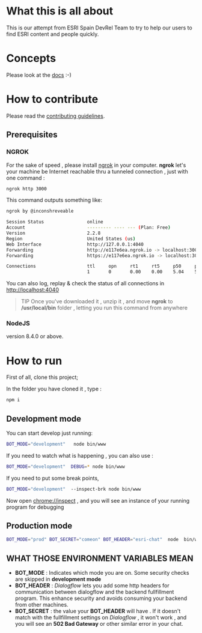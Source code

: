 # What this is all about

This is our attempt from ESRI Spain DevRel Team to try to help our users to find ESRI content and people quickly.

# Concepts

Please look at the [docs](docs/index.md) :-)

# How to contribute

Please read the [contributing guidelines](CONTRIBUTE.md).

## Prerequisites

### NGROK

For the sake of speed , please install [ngrok](https://ngrok.com/download) in your computer. **ngrok** let's your machine be Internet reachable thru a tunneled connection , just with one command :

```bash
ngrok http 3000
```

This command outputs something like:

```bash
ngrok by @inconshreveable                                                                                                                                            (Ctrl+C to quit)

Session Status                online
Account                       --------- ---- --- (Plan: Free)
Version                       2.2.8
Region                        United States (us)
Web Interface                 http://127.0.0.1:4040
Forwarding                    http://e117e6ea.ngrok.io -> localhost:3000
Forwarding                    https://e117e6ea.ngrok.io -> localhost:3000

Connections                   ttl     opn     rt1     rt5     p50     p90
                              1       0       0.00    0.00    5.04    5.04
```

You can also log, replay & check the status of all connections in [http://localhost:4040](http://localhost:4040)

> TIP
Once you've downloaded it , unzip it , and move **ngrok** to **/usr/local/bin** folder , letting you run this command from anywhere

### NodeJS

version 8.4.0 or above.

# How to run

First of all, clone this project;

In the folder you have cloned it , type :

```bash
npm i
```



## Development mode

You can start develop just running:

```bash
BOT_MODE="development"   node bin/www
```

If you need to watch what is happening , you can also use :

```bash
BOT_MODE="development"  DEBUG=* node bin/www
```

If you need to put some break points,

```bash
BOT_MODE="development"  --inspect-brk node bin/www
```

Now open [chrome://inspect](chrome://inspect) , and you will see an instance of your running program for debugging



## Production mode

```bash
BOT_MODE="prod" BOT_SECRET="comeon" BOT_HEADER="esri-chat"  node  bin/www
```



## WHAT THOSE ENVIRONMENT VARIABLES MEAN

- **BOT_MODE** : Indicates which mode you are on. Some security checks are skipped in **development mode**
- **BOT_HEADER** : *Dialogflow* lets you add some http headers for communication between dialogflow and the backend fullfillment program. This enhance security and avoids consuming your backend from other machines.
- **BOT_SECRET** : the value your **BOT_HEADER** will have . If it doesn't match with the fullfillment settings on *Dialogflow* , it won't work , and you will see an **502 Bad Gateway** or other similar error in your chat.

